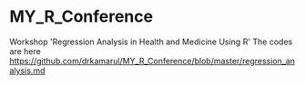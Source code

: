 # MY_R_Conference

Workshop 'Regression Analysis in Health and Medicine Using R'
The codes are here <https://github.com/drkamarul/MY_R_Conference/blob/master/regression_analysis.md>
